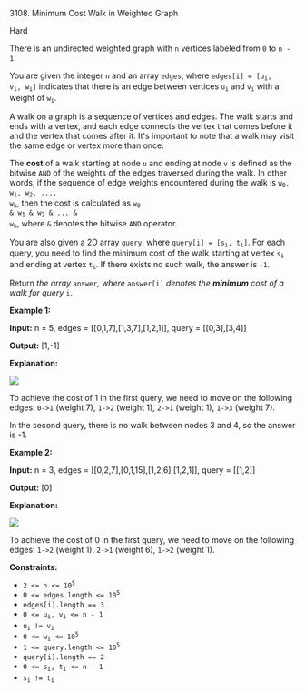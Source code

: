 3108\. Minimum Cost Walk in Weighted Graph

Hard

There is an undirected weighted graph with `n` vertices labeled from `0` to `n - 1`.

You are given the integer `n` and an array `edges`, where <code>edges[i] = [u<sub>i</sub>, v<sub>i</sub>, w<sub>i</sub>]</code> indicates that there is an edge between vertices <code>u<sub>i</sub></code> and <code>v<sub>i</sub></code> with a weight of <code>w<sub>i</sub></code>.

A walk on a graph is a sequence of vertices and edges. The walk starts and ends with a vertex, and each edge connects the vertex that comes before it and the vertex that comes after it. It's important to note that a walk may visit the same edge or vertex more than once.

The **cost** of a walk starting at node `u` and ending at node `v` is defined as the bitwise `AND` of the weights of the edges traversed during the walk. In other words, if the sequence of edge weights encountered during the walk is <code>w<sub>0</sub>, w<sub>1</sub>, w<sub>2</sub>, ..., w<sub>k</sub></code>, then the cost is calculated as <code>w<sub>0</sub> & w<sub>1</sub> & w<sub>2</sub> & ... & w<sub>k</sub></code>, where `&` denotes the bitwise `AND` operator.

You are also given a 2D array `query`, where <code>query[i] = [s<sub>i</sub>, t<sub>i</sub>]</code>. For each query, you need to find the minimum cost of the walk starting at vertex <code>s<sub>i</sub></code> and ending at vertex <code>t<sub>i</sub></code>. If there exists no such walk, the answer is `-1`.

Return _the array_ `answer`_, where_ `answer[i]` _denotes the **minimum** cost of a walk for query_ `i`.

**Example 1:**

**Input:** n = 5, edges = [[0,1,7],[1,3,7],[1,2,1]], query = [[0,3],[3,4]]

**Output:** [1,-1]

**Explanation:**

![](https://assets.leetcode.com/uploads/2024/01/31/q4_example1-1.png)

To achieve the cost of 1 in the first query, we need to move on the following edges: `0->1` (weight 7), `1->2` (weight 1), `2->1` (weight 1), `1->3` (weight 7).

In the second query, there is no walk between nodes 3 and 4, so the answer is -1.

**Example 2:**

**Input:** n = 3, edges = [[0,2,7],[0,1,15],[1,2,6],[1,2,1]], query = [[1,2]]

**Output:** [0]

**Explanation:**

![](https://assets.leetcode.com/uploads/2024/01/31/q4_example2e.png)

To achieve the cost of 0 in the first query, we need to move on the following edges: `1->2` (weight 1), `2->1` (weight 6), `1->2` (weight 1).

**Constraints:**

*   <code>2 <= n <= 10<sup>5</sup></code>
*   <code>0 <= edges.length <= 10<sup>5</sup></code>
*   `edges[i].length == 3`
*   <code>0 <= u<sub>i</sub>, v<sub>i</sub> <= n - 1</code>
*   <code>u<sub>i</sub> != v<sub>i</sub></code>
*   <code>0 <= w<sub>i</sub> <= 10<sup>5</sup></code>
*   <code>1 <= query.length <= 10<sup>5</sup></code>
*   `query[i].length == 2`
*   <code>0 <= s<sub>i</sub>, t<sub>i</sub> <= n - 1</code>
*   <code>s<sub>i</sub> != t<sub>i</sub></code>